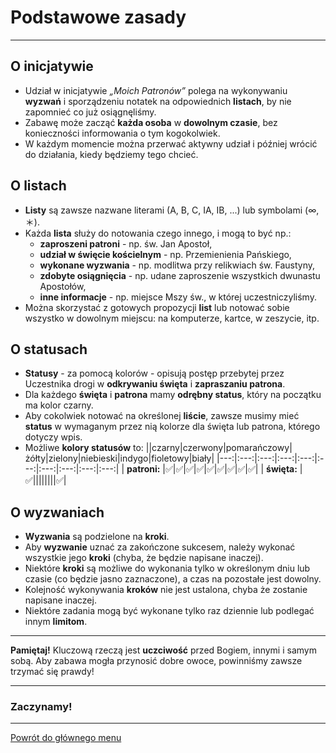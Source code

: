 # Podstawowe zasady
---
## O inicjatywie
- Udział w inicjatywie _„Moich Patronów”_  polega na wykonywaniu **wyzwań** i sporządzeniu notatek na odpowiednich **listach**, by nie zapomnieć co już osiągnęliśmy.
- Zabawę może zacząć **każda osoba** w **dowolnym czasie**, bez konieczności informowania o tym kogokolwiek.
- W każdym momencie można przerwać aktywny udział i później wrócić do działania, kiedy będziemy tego chcieć.
## O listach
- **Listy** są zawsze nazwane literami (A, B, C, IA, IB, ...) lub symbolami (∞, ＊).
- Każda **lista** służy do notowania czego innego, i mogą to być np.:
  - **zaproszeni patroni** - np. św. Jan Apostoł,
  - **udział w święcie kościelnym** - np. Przemienienia Pańskiego,
  - **wykonane wyzwania** - np. modlitwa przy relikwiach św. Faustyny,
  - **zdobyte osiągnięcia** - np. udane zaproszenie wszystkich dwunastu Apostołów,
  - **inne informacje** - np. miejsce Mszy św., w której uczestniczyliśmy.
- Można skorzystać z gotowych propozycji **list** lub notować sobie wszystko w dowolnym miejscu: na komputerze, kartce, w zeszycie, itp.
## O statusach
- **Statusy** - za pomocą kolorów - opisują postęp przebytej przez Uczestnika drogi w **odkrywaniu święta** i **zapraszaniu patrona**.
- Dla każdego **święta** i **patrona** mamy **odrębny status**, który na początku ma kolor <span class="status status-black">czarny</span>.
- Aby cokolwiek notować na określonej **liście**, zawsze musimy mieć **status** w wymaganym przez nią kolorze dla święta lub patrona, którego dotyczy wpis.
- Możliwe **kolory statusów** to:
||<span class="status status-black">czarny</span>|<span class="status status-red">czerwony</span>|<span class="status status-orange">pomarańczowy</span>|<span class="status status-yellow">żółty</span>|<span class="status status-green">zielony</span>|<span class="status status-blue">niebieski</span>|<span class="status status-indigo">indygo</span>|<span class="status status-violet">fioletowy</span>|<span class="status status-white">biały</span>|
|---:|:---:|:---:|:---:|:---:|:---:|:---:|:---:|:---:|:---:|
| **patroni:** |✅|✅|✅|✅|✅|✅|✅|✅|✅|
| **święta:** |✅||||||||✅|
## O wyzwaniach
- **Wyzwania** są podzielone na **kroki**.
- Aby **wyzwanie** uznać za zakończone sukcesem, należy wykonać wszystkie jego **kroki** (chyba, że będzie napisane inaczej).
- Niektóre **kroki** są możliwe do wykonania tylko w określonym dniu lub czasie (co będzie jasno zaznaczone), a czas na pozostałe jest dowolny.
- Kolejność wykonywania **kroków** nie jest ustalona, chyba że zostanie napisane inaczej.
- Niektóre zadania mogą być wykonane tylko raz dziennie lub podlegać innym **limitom**.

---
**Pamiętaj!** Kluczową rzeczą jest **uczciwość** przed Bogiem, innymi i samym sobą. Aby zabawa mogła przynosić dobre owoce, powinniśmy zawsze trzymać się prawdy!

---
### Zaczynamy!

---
[Powrót do głównego menu](index.md)
